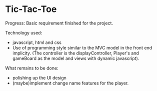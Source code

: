 # Tic-Tac-Toe

Progress: Basic requirement finished for the project.

Technology used:

- javascript, html and css
- Use of programming style similar to the MVC model in the front end implicity.
  (The controller is the displayController, Player's and gameBoard
  as the model and views with dynamic javascript).

What remains to be done:

- polishing up the UI design
- (maybe)implement change name features for the player.
